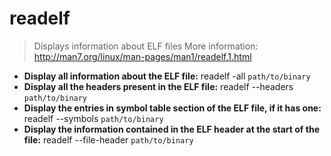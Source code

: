 # readelf
> Displays information about ELF files
> More information: <http://man7.org/linux/man-pages/man1/readelf.1.html>
- **Display all information about the ELF file:**
readelf -all `path/to/binary`
- **Display all the headers present in the ELF file:**
readelf --headers `path/to/binary`
- **Display the entries in symbol table section of the ELF file, if it has one:**
readelf --symbols `path/to/binary`
- **Display the information contained in the ELF header at the start of the file:**
readelf --file-header `path/to/binary`
